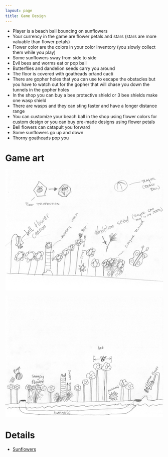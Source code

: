 ```yaml
---
layout: page
title: Game Design
---
```


- Player is a beach ball bouncing on sunflowers
- Your currency in the game are flower petals and stars (stars are
  more valuable than flower petals)
- Flower color are the colors in your color inventory (you slowly
  collect them while you play)
- Some sunflowers sway from side to side
- Evil bees and worms eat or pop ball
- Butterflies and dandelion seeds carry you around
- The floor is covered with goatheads or/and cacti
- There are gopher holes that you can use to escape the obstacles but
  you have to watch out for the gopher that will chase you down the
  tunnels in the gopher holes
- In the shop you can buy a bee protective shield or 3 bee shields
  make one wasp shield
- There are wasps and they can sting faster and have a longer
  distance range
- You can customize your beach ball in the shop using flower colors
  for custom design or you can buy pre-made designs using flower
  petals
- Bell flowers can catapult you forward
- Some sunflowers go up and down
- Thorny goatheads pop you

# Game art

![Game Art](assets/sunflower-dash-art-gameplay.jpg)

![Game Art](assets/sunflower-dash-art-sketch.jpg)

# Details

- [Sunflowers](sunflowers.html)
